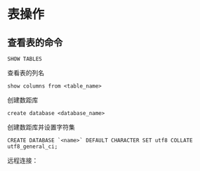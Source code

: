 # 表操作

## 查看表的命令

```
SHOW TABLES
```

查看表的列名

```
show columns from <table_name>
```

创建数距库

```
create database <database_name>
```

创建数距库并设置字符集

```
CREATE DATABASE `<name>` DEFAULT CHARACTER SET utf8 COLLATE utf8_general_ci;
```

远程连接：
